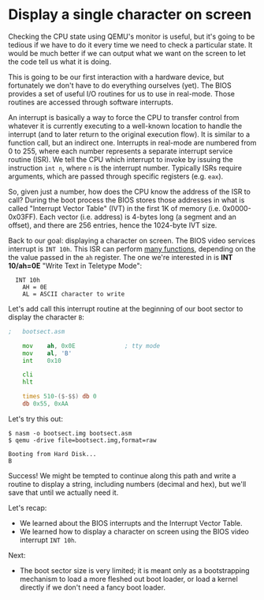 # Display a single character on screen

Checking the CPU state using QEMU's monitor is useful, but it's going to be tedious if we have to do it every time we need to check a particular state. It would be much better if we can output what we want on the screen to let the code tell us what it is doing.

This is going to be our first interaction with a hardware device, but fortunately we don't have to do everything ourselves (yet). The BIOS provides a set of useful I/O routines for us to use in real-mode. Those routines are accessed through software interrupts.

An interrupt is basically a way to force the CPU to transfer control from whatever it is currently executing to a well-known location to handle the interrupt (and to later return to the original execution flow). It is similar to a function call, but an indirect one. Interrupts in real-mode are numbered from 0 to 255, where each number represents a separate interrupt service routine (ISR). We tell the CPU which interrupt to invoke by issuing the instruction `int n`, where `n` is the interrupt number. Typically ISRs require arguments, which are passed through specific registers (e.g. `eax`).

So, given just a number, how does the CPU know the address of the ISR to call? During the boot process the BIOS stores those addresses in what is called "Interrupt Vector Table" (IVT) in the first 1K of memory (i.e. 0x0000-0x03FF). Each vector (i.e. address) is 4-bytes long (a segment and an offset), and there are 256 entries, hence the 1024-byte IVT size.

Back to our goal: displaying a character on screen. The BIOS video services interrupt is `INT 10h`. This ISR can perform [many functions](https://stanislavs.org/helppc/int_10.html), depending on the the value passed in the `ah` register. The one we're interested in is **INT 10/ah=0E** "Write Text in Teletype Mode":

```
  INT 10h
    AH = 0E
    AL = ASCII character to write
```

Let's add call this interrupt routine at the beginning of our boot sector to display the character `B`:

```asm
;   bootsect.asm

    mov    ah, 0x0E              ; tty mode
    mov    al, 'B'
    int    0x10

    cli
    hlt

    times 510-($-$$) db 0
    db 0x55, 0xAA
```

Let's try this out:

```
$ nasm -o bootsect.img bootsect.asm
$ qemu -drive file=bootsect.img,format=raw
```
```
Booting from Hard Disk...
B
```

Success! We might be tempted to continue along this path and write a routine to display a string, including numbers (decimal and hex), but we'll save that until we actually need it.

Let's recap:
* We learned about the BIOS interrupts and the Interrupt Vector Table.
* We learned how to display a character on screen using the BIOS video interrupt `INT 10h`.

Next:
* The boot sector size is very limited; it is meant only as a bootstrapping mechanism to load a more fleshed out boot loader, or load a kernel directly if we don't need a fancy boot loader.
